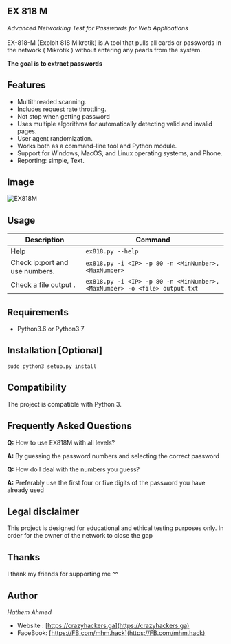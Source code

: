 EX 818 M
----
*Advanced Networking Test for Passwords for Web Applications*
 <br><br>
EX-818-M (Exploit 818 Mikrotik) is A tool that pulls all cards or passwords in the network ( Mikrotik ) without entering any pearls from the system.

**The goal is to extract passwords**

## Features
* Multithreaded scanning.
* Includes request rate throttling.
* Not stop when getting password
* Uses multiple algorithms for automatically detecting valid and invalid pages.
* User agent randomization.
* Works both as a command-line tool and Python module.
* Support for Windows, MacOS, and Linux operating systems, and Phone.
* Reporting: simple, Text.

## Image

![EX818M](https://github.com/HathemAhmed/ex818m/blob/master/index.png)

## Usage

| Description                                                | Command                                                                 |
|------------------------------------------------------------|-------------------------------------------------------------------------|
| Help                                                       | `ex818.py --help`                                                        |
| Check  ip:port and use numbers.                            | `ex818.py -i <IP> -p 80 -n <MinNumber>,<MaxNumber>`
| Check a file output .                                      | `ex818.py -i <IP> -p 80 -n <MinNumber>,<MaxNumber> -o <file> output.txt`                                          |



## Requirements
* Python3.6 or Python3.7


## Installation [Optional]
`sudo python3 setup.py install`


## Compatibility
The project is compatible with Python 3.

## Frequently Asked Questions
**Q:** How to use EX818M with all levels?

**A:** 
By guessing the password numbers and selecting the correct password


**Q:** How do I deal with the numbers you guess?

**A:**
Preferably use the first four or five digits of the password you have already used


## Legal disclaimer
This project is designed for educational and ethical testing purposes only. In order for the owner of the network to close the gap

## Thanks
I thank my friends for supporting me ^^

## Author
*Hathem Ahmed*
* Website : [https://crazyhackers.ga](https://crazyhackers.ga)
* FaceBook: [https://FB.com/mhm.hack](https://FB.com/mhm.hack)
